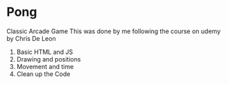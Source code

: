 # Pong
Classic Arcade Game
This was done by me following the course on udemy by Chris De Leon


1. Basic HTML and JS
2. Drawing and positions
3. Movement and time
4. Clean up the Code
